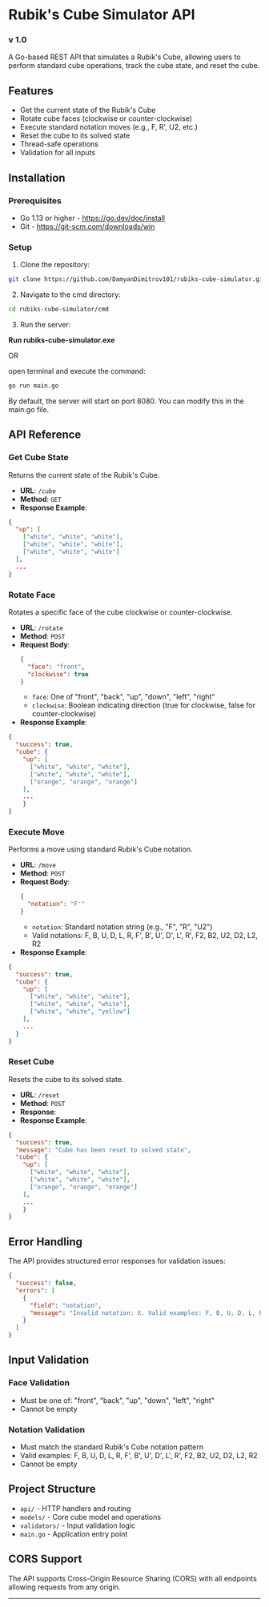 # Rubik's Cube Simulator API

### v 1.0

A Go-based REST API that simulates a Rubik's Cube, allowing users to perform standard cube operations, track the cube state, and reset the cube.

## Features

- Get the current state of the Rubik's Cube
- Rotate cube faces (clockwise or counter-clockwise)
- Execute standard notation moves (e.g., F, R', U2, etc.)
- Reset the cube to its solved state
- Thread-safe operations
- Validation for all inputs

## Installation

### Prerequisites

- Go 1.13 or higher - https://go.dev/doc/install
- Git - https://git-scm.com/downloads/win

### Setup

1. Clone the repository:

```bash
git clone https://github.com/DamyanDimitrov101/rubiks-cube-simulator.git
```

2. Navigate to the cmd directory:

```bash
cd rubiks-cube-simulator/cmd
```

3. Run the server:

**Run rubiks-cube-simulator.exe**

OR

open terminal and execute the command:
```bash
go run main.go
```

By default, the server will start on port 8080. You can modify this in the main.go file.

## API Reference

### Get Cube State

Returns the current state of the Rubik's Cube.

- **URL**: `/cube`
- **Method**: `GET`
- **Response Example**:
```json
{
  "up": [
    ["white", "white", "white"],
    ["white", "white", "white"],
    ["white", "white", "white"]
  ],
  ...
}
```

### Rotate Face

Rotates a specific face of the cube clockwise or counter-clockwise.

- **URL**: `/rotate`
- **Method**: `POST`
- **Request Body**:
  ```json
  {
    "face": "front", 
    "clockwise": true
  }
  ```
    - `face`: One of "front", "back", "up", "down", "left", "right"
    - `clockwise`: Boolean indicating direction (true for clockwise, false for counter-clockwise)
- **Response Example**:
```json
{
  "success": true,
  "cube": {
    "up": [
      ["white", "white", "white"],
      ["white", "white", "white"],
      ["orange", "orange", "orange"]
    ],
    ...
    }
}
```

### Execute Move

Performs a move using standard Rubik's Cube notation.

- **URL**: `/move`
- **Method**: `POST`
- **Request Body**:
  ```json
  {
    "notation": "F'"
  }
  ```
    - `notation`: Standard notation string (e.g., "F", "R", "U2")
    - Valid notations: F, B, U, D, L, R, F', B', U', D', L', R', F2, B2, U2, D2, L2, R2
- **Response Example**: 
```json
{
  "success": true,
  "cube": {
    "up": [
      ["white", "white", "white"],
      ["white", "white", "white"],
      ["white", "white", "yellow"]
    ],
    ...
  }
}
```

### Reset Cube

Resets the cube to its solved state.

- **URL**: `/reset`
- **Method**: `POST`
- **Response**:
- **Response Example**:
```json
{
  "success": true,
  "message": "Cube has been reset to solved state",
  "cube": {
    "up": [
      ["white", "white", "white"],
      ["white", "white", "white"],
      ["orange", "orange", "orange"]
    ],
    ...
    }
}
```

## Error Handling

The API provides structured error responses for validation issues:

```json
{
  "success": false,
  "errors": [
    {
      "field": "notation",
      "message": "Invalid notation: X. Valid examples: F, B, U, D, L, R, F', B', U', D', L', R', F2, B2, U2, D2, L2, R2"
    }
  ]
}
```

## Input Validation

### Face Validation
- Must be one of: "front", "back", "up", "down", "left", "right"
- Cannot be empty

### Notation Validation
- Must match the standard Rubik's Cube notation pattern
- Valid examples: F, B, U, D, L, R, F', B', U', D', L', R', F2, B2, U2, D2, L2, R2
- Cannot be empty

## Project Structure

- `api/` - HTTP handlers and routing
- `models/` - Core cube model and operations
- `validators/` - Input validation logic
- `main.go` - Application entry point

## CORS Support

The API supports Cross-Origin Resource Sharing (CORS) with all endpoints allowing requests from any origin.
****
